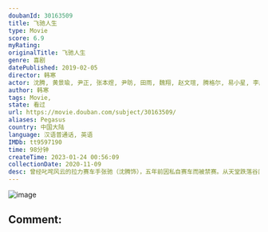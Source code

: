 ```yaml
---
doubanId: 30163509
title: 飞驰人生
type: Movie
score: 6.9
myRating: 
originalTitle: 飞驰人生
genre: 喜剧
datePublished: 2019-02-05
director: 韩寒
actor: 沈腾, 黄景瑜, 尹正, 张本煜, 尹昉, 田雨, 魏翔, 赵文瑄, 腾格尔, 易小星, 李庆誉, 高华阳, 刘帅良, 李玲玉, 何穗, 潘晓婷, 田原, 李春嫒, 冯绍峰, 王睿, 李微, 李兵, 刘丁菡, 范高翔, 徐才根, 沈南
author: 韩寒
tags: Movie, 
state: 看过
url: https://movie.douban.com/subject/30163509/
aliases: Pegasus
country: 中国大陆
language: 汉语普通话, 英语
IMDb: tt9597190
time: 98分钟
createTime: 2023-01-24 00:56:09
collectionDate: 2020-11-09
desc: 曾经叱咤风云的拉力赛车手张驰（沈腾饰），五年前因私自赛车而被禁赛。从天堂跌落谷底，张驰饱尝生活的艰辛。他忍辱负重，洗心革面，终于争取到了解禁的判决。在此之后，他重新找到亲如兄弟的领航员孙宇强（尹正...
---
```


![image](p2542973862.jpg)

Comment: 
---

